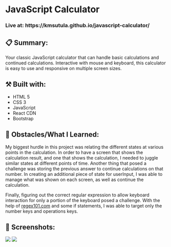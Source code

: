 <h1>JavaScript Calculator</h1>
<h3>Live at: https://kmsutula.github.io/javascript-calculator/
</h3>
<h2>📋 Summary:</h2> 
<p>Your classic JavaScript calculator that can handle basic calculations and continued calculations. Interactive with mouse and keyboard, this calculator is easy to use and responsive on multiple screen sizes. </p>


<h2>⚒️ Built with:</h2>
<ul>
<li>HTML 5</li>
<li>CSS 3</li>
<li>JavaScript</li>
<li>React CDN</li>
<li>Bootstrap</li>
</ul>


<h2>🚧 Obstacles/What I Learned:</h2>
<p>My biggest hurdle in this project was relating the different states at various points in the calculation. In order to have a screen that shows the calculation result, and one that shows the calculation, I needed to juggle similar states at different points of time. Another thing that posed a challenge was storing the previous answer to continue calculations on that number. In creating an additional piece of state for userInput, I was able to manage what was shown on each screen, as well as continue the calculation.</p> <p>Finally, figuring out the correct regular expression to allow keyboard interaction for only a portion of the keyboard posed a challenge. With the help of <a href="https://www.regex101.com">regex101.com</a> and some if statements, I was able to target only the number keys and operations keys.</p>

<h2>📸 Screenshots:</h2>
<img src="https://user-images.githubusercontent.com/94947661/204108889-85b20a91-a4db-4f35-af46-100ac09d6912.png">
<img src="https://user-images.githubusercontent.com/94947661/204108890-ec3ab144-bdcf-45d2-9370-a064f7ef28ed.png">

